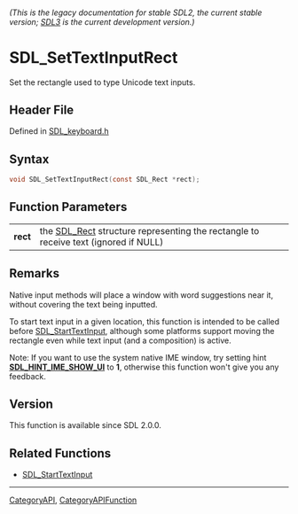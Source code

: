 ###### (This is the legacy documentation for stable SDL2, the current stable version; [SDL3](https://wiki.libsdl.org/SDL3/) is the current development version.)
# SDL_SetTextInputRect

Set the rectangle used to type Unicode text inputs.

## Header File

Defined in [SDL_keyboard.h](https://github.com/libsdl-org/SDL/blob/SDL2/include/SDL_keyboard.h)

## Syntax

```c
void SDL_SetTextInputRect(const SDL_Rect *rect);

```

## Function Parameters

|              |                                                                                                 |
| ------------ | ----------------------------------------------------------------------------------------------- |
| **rect**     | the [SDL_Rect](SDL_Rect) structure representing the rectangle to receive text (ignored if NULL) |

## Remarks

Native input methods will place a window with word suggestions near it,
without covering the text being inputted.

To start text input in a given location, this function is intended to be
called before [SDL_StartTextInput](SDL_StartTextInput), although some
platforms support moving the rectangle even while text input (and a
composition) is active.

Note: If you want to use the system native IME window, try setting hint
**[SDL_HINT_IME_SHOW_UI](SDL_HINT_IME_SHOW_UI)** to **1**, otherwise this
function won't give you any feedback.

## Version

This function is available since SDL 2.0.0.

## Related Functions

* [SDL_StartTextInput](SDL_StartTextInput)

----
[CategoryAPI](CategoryAPI), [CategoryAPIFunction](CategoryAPIFunction)


